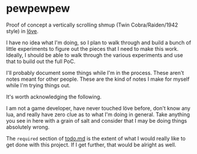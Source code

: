 # pewpewpew
Proof of concept a vertically scrolling shmup (Twin Cobra/Raiden/1942 style) in [löve](https://love2d.org).

I have no idea what I'm doing, so I plan to walk through and build a bunch of little experiments to figure out the pieces that I need to make this work. Ideally, I should be able to walk through the various experiments and use that to build out the full PoC. 

I'll probably document some things while I'm in the process. These aren't notes meant for other people. These are the kind of notes I make for myself while I'm trying things out. 

It's worth acknowledging the following.

I am not a game developer, have never touched löve before, don't know any lua, and really have zero clue as to what I'm doing in general. Take anything you see in here with a grain of salt and consider that I may be doing things absolutely wrong.

The `required` section of [todo.md](todo.md) is the extent of what I would really like to get done with this project. If I get further, that would be alright as well. 
